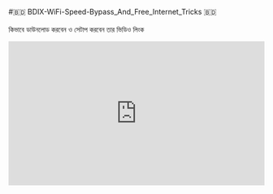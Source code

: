 #🇧🇩 BDIX-WiFi-Speed-Bypass_And_Free_Internet_Tricks 🇧🇩
<br> <br>
কিভাবে ডাউনলোড করবেন ও সেটাপ করবেন তার ভিডিও লিংক<br>
<div style="height: 0px; overflow: hidden; padding-top: 56.25%; position: relative; width: 100%;">
        <iframe
            style="position: absolute; top: 0px; left: 0px; width: 100%; height: 100%;"
            src="https://tube.rvere.com/embed?v=xVy3JxI0hsg"
            title="YouTube video player"
            frameBorder="0"
            allow="accelerometer; autoplay; clipboard-write; encrypted-media; gyroscope; picture-in-picture"
            allowFullScreen>
        </iframe>
    </div>

